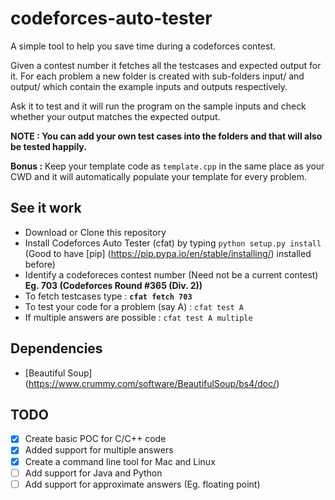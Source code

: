 # codeforces-auto-tester

A simple tool to help you save time during a codeforces contest.

Given a contest number it fetches all the testcases and expected output for it. For each problem a new folder is created with sub-folders input/ and output/ which contain the example inputs and outputs respectively.

Ask it to test and it will run the program on the sample inputs and check whether your output matches the expected output.

**NOTE : You can add your own test cases into the folders and that will also be tested happily.**

**Bonus :** Keep your template code as `template.cpp` in the same place as your CWD and it will automatically populate your template for every problem.

## See it work
- Download or Clone this repository
- Install Codeforces Auto Tester (cfat) by typing `python setup.py install` (Good to have [pip] (https://pip.pypa.io/en/stable/installing/) installed before)
- Identify a codeforeces contest number (Need not be a current contest) **Eg. 703 (Codeforces Round #365 (Div. 2))**
- To fetch testcases type : **`cfat fetch 703`**
- To test your code for a problem (say A)  : `cfat test A`
- If multiple answers are possible : `cfat test A multiple`

## Dependencies
- [Beautiful Soup] (https://www.crummy.com/software/BeautifulSoup/bs4/doc/)

## TODO
- [x] Create basic POC for C/C++ code
- [x] Added support for multiple answers
- [x] Create a command line tool for Mac and Linux
- [ ] Add support for Java and Python
- [ ] Add support for approximate answers (Eg. floating point)
